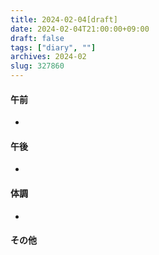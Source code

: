 ```yaml
---
title: 2024-02-04[draft]
date: 2024-02-04T21:00:00+09:00
draft: false
tags: ["diary", ""]
archives: 2024-02
slug: 327860
---
```

#### 午前
- 
#### 午後
- 
#### 体調
- 
#### その他